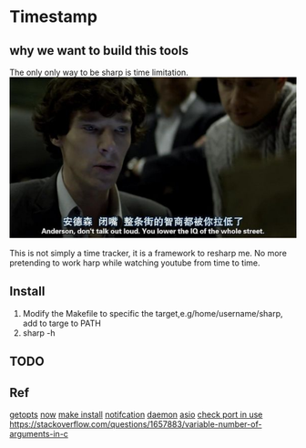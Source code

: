 # Timestamp

## why we want to build this tools
The only only way to be sharp is time limitation.
![](./src/readme-1.jpg)

This is not simply a time tracker, it is a framework to resharp me.
No more pretending to work harp while watching youtube from time to time.

## Install
1. Modify the Makefile to specific the target,e.g/home/username/sharp, add to targe to PATH
2. sharp -h

## TODO


## Ref
[getopts](https://www.gnu.org/software/libc/manual/html_node/Example-of-Getopt.html)
[now](https://en.cppreference.com/w/cpp/chrono/system_clock/now)
[make install](https://robots.thoughtbot.com/the-magic-behind-configure-make-make-install)
[notifcation](https://askubuntu.com/questions/730050/how-to-use-notify-send-with-c)
[daemon](https://github.com/jirihnidek/daemon/tree/d629c1fb7f395ced63fbee791ae3319c875c459f/src)
[asio](https://www.boost.org/doc/libs/1_68_0/doc/html/boost_asio.html)
[check port in use](https://stackoverflow.com/questions/33358321/using-c-and-boost-or-not-to-check-if-a-specific-port-is-being-used)
https://stackoverflow.com/questions/1657883/variable-number-of-arguments-in-c
